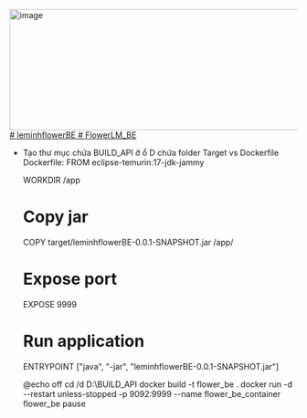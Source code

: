 <img width="628" height="212" alt="image" src="https://github.com/user-attachments/assets/d316b13a-a7c1-4be2-b188-1ee09ebc8f4d" />[# leminhflowerBE
#   F l o w e r L M _ B E ](http://localhost:8080/swagger-ui/index.html#/)

- Tạo thư mục chứa BUILD_API ở ổ D chứa folder Target vs Dockerfile
Dockerfile:
  FROM eclipse-temurin:17-jdk-jammy

  WORKDIR /app

  # Copy jar
  COPY target/leminhflowerBE-0.0.1-SNAPSHOT.jar /app/

  # Expose port
  EXPOSE 9999

  # Run application
  ENTRYPOINT ["java", "-jar", "leminhflowerBE-0.0.1-SNAPSHOT.jar"]

  @echo off
  cd /d D:\BUILD_API
  docker build -t flower_be .
  docker run -d --restart unless-stopped -p 9092:9999 --name flower_be_container flower_be
  pause

 
 
